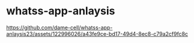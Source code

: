 # whatss-app-anlaysis

https://github.com/dame-cell/whatss-app-anlaysis23/assets/122996026/a43fe9ce-bd17-49d4-8ec8-c79a2cf9fc8c
